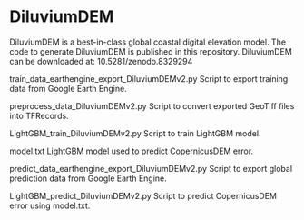 # DiluviumDEM

DiluviumDEM is a best-in-class global coastal digital elevation model. The code to generate DiluviumDEM is published in this repository. DiluviumDEM can be downloaded at: 10.5281/zenodo.8329294

train_data_earthengine_export_DiluviumDEMv2.py
Script to export training data from Google Earth Engine.

preprocess_data_DiluviumDEMv2.py
Script to convert exported GeoTiff files into TFRecords.

LightGBM_train_DiluviumDEMv2.py
Script to train LightGBM model.

model.txt
LightGBM model used to predict CopernicusDEM error.

predict_data_earthengine_export_DiluviumDEMv2.py
Script to export global prediction data from Google Earth Engine.

LightGBM_predict_DiluviumDEMv2.py
Script to predict CopernicusDEM error using model.txt.
